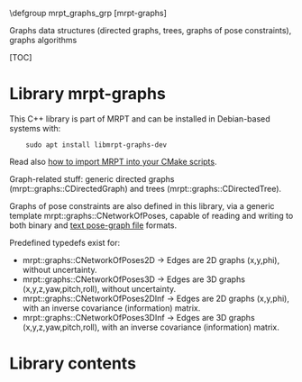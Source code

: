 \defgroup mrpt_graphs_grp [mrpt-graphs]

Graphs data structures (directed graphs, trees, graphs of pose constraints),
graphs algorithms

[TOC]

# Library mrpt-graphs

This C++ library is part of MRPT and can be installed in Debian-based systems
with:

		sudo apt install libmrpt-graphs-dev

Read also [how to import MRPT into your CMake scripts](mrpt_from_cmake.html).

Graph-related stuff: generic directed graphs (mrpt::graphs::CDirectedGraph) and
trees (mrpt::graphs::CDirectedTree).

Graphs of pose constraints are also defined in this library, via a generic
template mrpt::graphs::CNetworkOfPoses, capable of reading and writing to both
binary and [text pose-graph file](Robotics_file_formats.html) formats.

Predefined typedefs exist for:
 - mrpt::graphs::CNetworkOfPoses2D     -> Edges are 2D graphs (x,y,phi), without
uncertainty.
 - mrpt::graphs::CNetworkOfPoses3D     -> Edges are 3D graphs
(x,y,z,yaw,pitch,roll),  without uncertainty.
 - mrpt::graphs::CNetworkOfPoses2DInf  -> Edges are 2D graphs (x,y,phi), with an
inverse covariance (information) matrix.
 - mrpt::graphs::CNetworkOfPoses3DInf  -> Edges are 3D graphs
(x,y,z,yaw,pitch,roll), with an inverse covariance (information) matrix.

# Library contents
